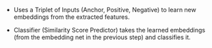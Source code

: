 - Uses a Triplet of Inputs (Anchor, Positive, Negative) to learn new embeddings from the extracted features.

- Classifier (Similarity Score Predictor) takes the learned embeddings (from the embedding net in the previous step) and classifies it.
